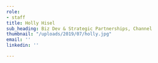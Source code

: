 ```yaml
---
role:
- staff
title: Holly Hisel
sub_heading: Biz Dev & Strategic Partnerships, Channel
thumbnail: "/uploads/2019/07/holly.jpg"
email: ''
linkedin: ''

---
```

